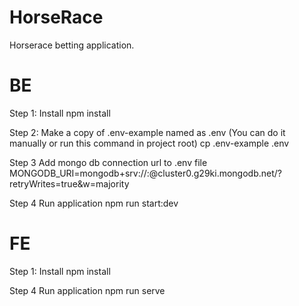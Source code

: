 # HorseRace
Horserace betting application.


# BE
Step 1: Install
npm install

Step 2: Make a copy of .env-example named as .env (You can do it manually or run this command in project root)
cp .env-example .env

Step 3 Add mongo db connection url to .env file
MONGODB_URI=mongodb+srv://:@cluster0.g29ki.mongodb.net/?retryWrites=true&w=majority

Step 4 Run application
npm run start:dev


# FE
Step 1: Install
npm install

Step 4 Run application
npm run serve
